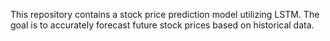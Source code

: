 This repository contains a stock price prediction model utilizing LSTM. 
The goal is to accurately forecast future stock prices based on historical data.
